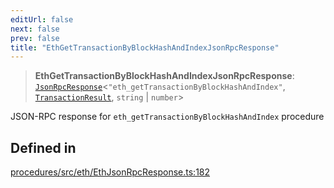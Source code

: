 ```yaml
---
editUrl: false
next: false
prev: false
title: "EthGetTransactionByBlockHashAndIndexJsonRpcResponse"
---
```


> **EthGetTransactionByBlockHashAndIndexJsonRpcResponse**: [`JsonRpcResponse`](/reference/tevm/jsonrpc/type-aliases/jsonrpcresponse/)\<`"eth_getTransactionByBlockHashAndIndex"`, [`TransactionResult`](/reference/tevm/actions/type-aliases/transactionresult/), `string` \| `number`\>

JSON-RPC response for `eth_getTransactionByBlockHashAndIndex` procedure

## Defined in

[procedures/src/eth/EthJsonRpcResponse.ts:182](https://github.com/evmts/tevm-monorepo/blob/main/packages/procedures/src/eth/EthJsonRpcResponse.ts#L182)
